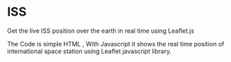 # ISS
Get the live ISS position over the earth in real time using Leaflet.js

The Code is simple HTML , With Javascript it shows the real time position of international space station using Leaflet javascript library.
